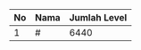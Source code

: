 | No | Nama            | Jumlah Level |
|----|-----------------|--------------|
| 1  | #    |    6440        |
